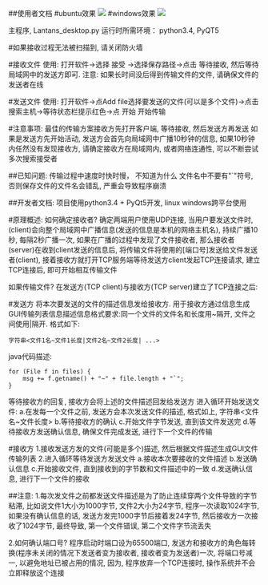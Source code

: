 ##使用者文档
#ubuntu效果
<img src=https://github.com/xanarry/LanTrans-desktop/blob/master/screenshut_linux.png/>
#windows效果
<img src=https://github.com/xanarry/LanTrans-desktop/blob/master/sreenshut_windows.PNG/>

主程序, Lantans_desktop.py
运行时所需环境： python3.4, PyQT5

#如果接收过程无法被扫描到, 请关闭防火墙

#接收文件
使用:
打开软件->选择 接受 ->选择保存路径->点击 等待接收, 然后等待局域网中的发送方即可.
注意:
如果长时间没后得到传输文件的文件, 请确保文件的发送者在线

#发送文件
使用:
  打开软件->点Add file选择要发送的文件(可以是多个文件)->点击搜索主机->等待状态栏提示红色->点 开始 开始传输

#注意事项:
最佳的传输方案接收方先打开客户端, 等待接收, 然后发送方再发送
如果是发送方先开始活动, 发送方会首先向局域网中广播10秒钟的信息, 如果10秒钟内任然没有发现接收方, 请确定接收方在局域网内, 或者网络连通性, 可以不断尝试多次搜索接受者

##已知问题:
传输过程中速度时快时慢， 不知道为什么
文件名中不要有"`"符号, 否则保存文件的文件名会错乱, 严重会导致程序崩溃

##开发者文档:
项目使用python3.4 + PyQt5开发, linux windows跨平台使用

#原理概述:
如何确定接收者?
确定两端用户使用UDP连接, 当用户要发送文件时, (client)会向整个局域网中广播信息(发送的信息是本机的网络主机名), 持续广播10秒, 每隔2秒广播一次, 如果在广播的过程中发现了文件接收者, 那么接收者(server)在收到client发送的信息后, 将传输文件将使用的[端口号]发送给文件发送者(client), 接着接收方就打开TCP服务端等待发送方client发起TCP连接请求, 建立TCP连接后, 即可开始相互传输文件

如果传输文件?
在发送方(TCP client)与接收方(TCP server)建立了TCP连接之后:

#发送方
将本次要发送的文件的描述信息发给接收方. 用于接收方通过信息生成GUI传输列表信息描述信息格式要求:同一个文件的文件名和长度用~隔开, 文件之间使用|隔开.
格式如下:

    字符串<文件1名~文件1长度|文件2名~文件2长度| ...>
    
java代码描述:

    for (File f in files) {
        msg += f.getname() + "~" + file.length + "`";
    }
    
等待接收方的回复, 接收方会将上述的文件描述回发给发送方
进入循环开始发送文件:
a.在发每一个文件之前, 发送方会本次发送文件的描述, 格式如上, 字符串<文件名~文件长度>
b.等待接收方的确认
c.开始文件字节发送, 直到该文件发送完
d.等待接收方发送确认信息, 确保文件完成发送, 进行下一个文件的传输

#接收方
1.接收发送方发的文件(可能是多个)描述, 然后根据文件描述生成GUI文件传输列表
2.进入循环等待发送方发送文件
a.接收本次要接收的文件描述
b.发送确认信息
c.开始接收文件, 直到接收到的字节数和文件描述中的一致
d.发送确认信息, 进行下一个文件的接收

##注意:
1.每次发文件之前都发送文件描述是为了防止连续穿两个文件导致的字节粘滞, 比如说文件1大小为1000字节, 文件2大小为24字节, 程序一次读取1024字节, 如果没有确认信息的话, 发送方发完1000字节后接着发24字节, 然后接收方一次接收了1024字节, 最终导致, 第一个文件错误, 第二个文件字节流丢失

2.如何确认端口号?
程序启动时端口设为65500端口, 发送方和接收方的角色每转换(程序未关闭的情况下发送者变为接收者, 接收者变为发送者)一次, 将端口号减一, 以避免地址已被占用的情况, 因为, 程序放弃一个TCP连接时, 操作系统并不会立即释放这个连接 


